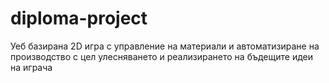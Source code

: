 # diploma-project
Уеб базирана 2D игра с управление на материали и автоматизиране на производство с цел улесняването и реализирането на бъдещите идеи на играча
